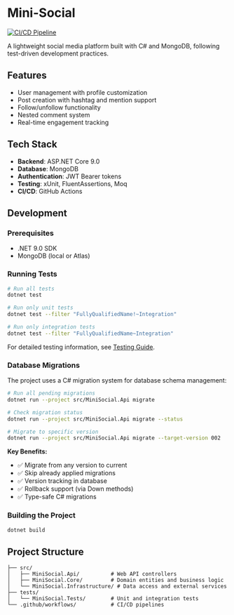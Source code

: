 # Mini-Social

[![CI/CD Pipeline](https://github.com/BenjaBelnap/Mini-Social/actions/workflows/branch-protection.yml/badge.svg)](https://github.com/BenjaBelnap/Mini-Social/actions/workflows/branch-protection.yml)

A lightweight social media platform built with C# and MongoDB, following test-driven development practices.

## Features

- User management with profile customization
- Post creation with hashtag and mention support
- Follow/unfollow functionality
- Nested comment system
- Real-time engagement tracking

## Tech Stack

- **Backend**: ASP.NET Core 9.0
- **Database**: MongoDB
- **Authentication**: JWT Bearer tokens
- **Testing**: xUnit, FluentAssertions, Moq
- **CI/CD**: GitHub Actions

## Development

### Prerequisites

- .NET 9.0 SDK
- MongoDB (local or Atlas)

### Running Tests

```bash
# Run all tests
dotnet test

# Run only unit tests
dotnet test --filter "FullyQualifiedName!~Integration"

# Run only integration tests  
dotnet test --filter "FullyQualifiedName~Integration"
```

For detailed testing information, see [Testing Guide](docs/TESTING.md).

### Database Migrations

The project uses a C# migration system for database schema management:

```bash
# Run all pending migrations
dotnet run --project src/MiniSocial.Api migrate

# Check migration status
dotnet run --project src/MiniSocial.Api migrate --status

# Migrate to specific version
dotnet run --project src/MiniSocial.Api migrate --target-version 002
```

**Key Benefits:**
- ✅ Migrate from any version to current
- ✅ Skip already applied migrations
- ✅ Version tracking in database
- ✅ Rollback support (via Down methods)
- ✅ Type-safe C# migrations

### Building the Project

```bash
dotnet build
```

## Project Structure

```
├── src/
│   ├── MiniSocial.Api/          # Web API controllers
│   ├── MiniSocial.Core/         # Domain entities and business logic
│   └── MiniSocial.Infrastructure/ # Data access and external services
├── tests/
│   └── MiniSocial.Tests/        # Unit and integration tests
└── .github/workflows/           # CI/CD pipelines
```

